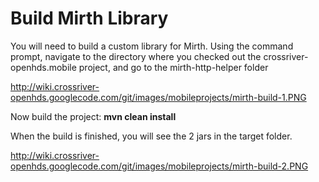 # Build Mirth Library #

You will need to build a custom library for Mirth. Using the command prompt, navigate to the directory where you checked out the crossriver-openhds.mobile project, and go to the mirth-http-helper folder

http://wiki.crossriver-openhds.googlecode.com/git/images/mobileprojects/mirth-build-1.PNG

Now build the project: **mvn clean install**

When the build is finished, you will see the 2 jars in the target folder.

http://wiki.crossriver-openhds.googlecode.com/git/images/mobileprojects/mirth-build-2.PNG